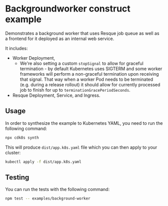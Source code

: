 # Backgroundworker construct example

Demonstrates a background worker that uses Resque job queue as well as a frontend for it deployed as an internal web service.

It includes:

- Worker Deployment,
  - We're also setting a custom `stopSignal` to allow for graceful termination - by default Kubernetes uses SIGTERM and some worker frameworks will perform a non-graceful termination upon receiving that signal. That way when a worker Pod needs to be terminated (e.g. during a release rollout) it should allow for currently processed job to finish for up to `terminationGracePeriodSeconds`.
- Resque Deployment, Service, and Ingress.

## Usage

In order to synthesize the example to Kubernetes YAML, you need to run the following command:

```sh
npx cdk8s synth
```

This will produce `dist/app.k8s.yaml` file which you can then apply to your cluster:

```sh
kubectl apply -f dist/app.k8s.yaml
```

## Testing

You can run the tests with the following command:

```sh
npm test -- examples/background-worker
```
